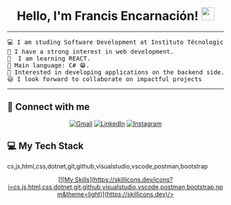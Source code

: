 <h1 align="center">
Hello, I'm Francis Encarnación!
	<a href="https://github.com/FrancisEncarnacion" target="_self">
		<img src="https://media.giphy.com/media/hvRJCLFzcasrR4ia7z/giphy.gif" width="30">
	</a>
</h1>

<hr>

<pre>
💻 I am studing Software Development at Instituto Técnologico de las Américas
📝 I have a strong interest in web development.
🌱  I am learning REACT.
🌟 Main language: C# 😁.
🚩 Interested in developing applications on the backend side.
😃 I look forward to collaborate on impactful projects
</pre>
<hr>

## 🤝 Connect with me

<p align="center">
	<a href="francisencarnacion082@gmail.com"><img img src="https://img.shields.io/badge/gmail-%23EA4335.svg?style=plastic&logo=gmail&logoColor=white" alt="Gmail"/></a>
	<a href="https://www.linkedin.com/in/francis-encarnacion-118685315/"><img src="https://img.shields.io/badge/linkedin-%230A66C2.svg?style=plastic&logo=linkedin&logoColor=white" alt="LinkedIn"/></a>
    <a href="https://www.instagram.com/frncxs05/"><img src="https://img.shields.io/badge/Instagram-%23E4405F.svg?style=plastic&logo=instagram&logoColor=white" alt="Instagram"/></a>
</p>

## 💻 My Tech Stack
cs,js,html,css,dotnet,git,github,visualstudio,vscode,postman,bootstrap
<p align="center">
  <a href="https://skillicons.dev">[![My Skills](https://skillicons.dev/icons?i=cs,js,html,css,dotnet,git,github,visualstudio,vscode,postman,bootstrap,npm&theme=light)](https://skillicons.dev)/>
  </a>
</p>
